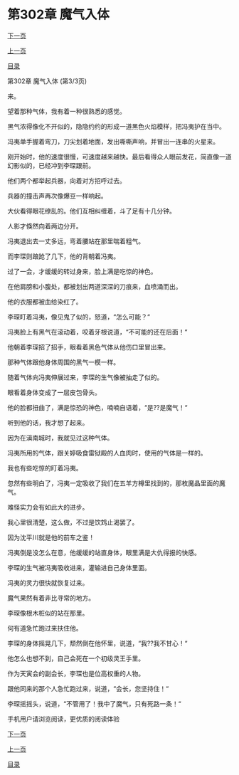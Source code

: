 <h1>第302章   魔气入体</h1>
            <div><p><a href="./0906_%E7%AC%AC303%E7%AB%A0_%E8%A1%8C%E4%BA%91%E6%B5%81%E6%B0%B4.md">下一页</a></p><p><a href="./0904_%E7%AC%AC302%E7%AB%A0_%E9%AD%94%E6%B0%94%E5%85%A5%E4%BD%93.md">上一页</a></p><p><a href="../">目录</a></p></div>
            <div><p>第302章   魔气入体 (第3/3页)</p><p>来。</p><p>望着那种气体，我有着一种很熟悉的感觉。</p><p>黑气浓得像化不开似的，隐隐约约的形成一道黑色火焰模样，把冯夷护在当中。</p><p>冯夷单手握着弯刀，刀尖划着地面，发出嘶嘶声响，并冒出一连串的火星来。</p><p>刚开始时，他的速度很慢，可速度越来越快。最后看得众人眼前发花，简直像一道幻影似的，已经冲到李琛跟前。</p><p>他们两个都举起兵器，向着对方招呼过去。</p><p>兵器的撞击声再次像爆豆一样响起。</p><p>大伙看得眼花缭乱的。他们互相纠缠着，斗了足有十几分钟。</p><p>人影才倏然向着两边分开。</p><p>冯夷退出去一丈多远，弯着腰站在那里喘着粗气。</p><p>而李琛则踉跄了几下，他的背朝着冯夷。</p><p>过了一会，才缓缓的转过身来，脸上满是吃惊的神色。</p><p>在他肩膀和小腹处，都被划出两道深深的刀痕来，血喷涌而出。</p><p>他的衣服都被血给染红了。</p><p>李琛盯着冯夷，像见鬼了似的，怒道，“怎么可能？“</p><p>冯夷脸上有黑气在滚动着，咬着牙根说道，“不可能的还在后面！“</p><p>他朝着李琛招了招手，眼看着黑色气体从他伤口里冒出来。</p><p>那种气体跟他身体周围的黑气一模一样。</p><p>随着气体向冯夷伸展过来，李琛的生气像被抽走了似的。</p><p>眼看着身体变成了一层皮包骨头。</p><p>他的脸都扭曲了，满是惊恐的神色，喃喃自语着，“是??是魔气！“</p><p>听到他的话，我才想了起来。</p><p>因为在滇南城时，我就见过这种气体。</p><p>冯夷所用的气体，跟关婷吸食雷狱殿的人血肉时，使用的气体是一样的。</p><p>我也有些吃惊的盯着冯夷。</p><p>忽然有些明白了，冯夷一定吸收了我们在五羊方樽里找到的，那枚魔晶里面的魔气。</p><p>难怪实力会有如此大的进步。</p><p>我心里很清楚，这么做，不过是饮鸩止渴罢了。</p><p>因为沈平川就是他的前车之鉴！</p><p>冯夷倒是没怎么在意，他缓缓的站直身体，眼里满是大仇得报的快感。</p><p>李琛的生气被冯夷吸收进来，灌输进自己身体里面。</p><p>冯夷的灵力很快就恢复过来。</p><p>魔气果然有着非比寻常的地方。</p><p>李琛像根木桩似的站在那里。</p><p>何有道急忙跑过来扶住他。</p><p>李琛的身体摇晃几下，颓然倒在他怀里，说道，“我??我不甘心！“</p><p>他怎么也想不到，自己会死在一个初级灵王手里。</p><p>作为天寅会的副会长，李琛也是位高权重的人物。</p><p>跟他同来的那个人急忙跑过来，说道，“会长，您坚持住！“</p><p>李琛摇摇头，说道，“不管用了！我中了魔气，只有死路一条！“</p><p>手机用户请浏览阅读，更优质的阅读体验</p></div>
            <div><p><a href="./0906_%E7%AC%AC303%E7%AB%A0_%E8%A1%8C%E4%BA%91%E6%B5%81%E6%B0%B4.md">下一页</a></p><p><a href="./0904_%E7%AC%AC302%E7%AB%A0_%E9%AD%94%E6%B0%94%E5%85%A5%E4%BD%93.md">上一页</a></p><p><a href="../">目录</a></p></div>